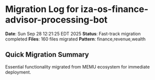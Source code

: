 # Migration Log for iza-os-finance-advisor-processing-bot

**Date**: Sun Sep 28 12:21:25 EDT 2025
**Status**: Fast-track migration completed
**Files**:      160 files migrated
**Pattern**: finance,revenue,wealth

## Quick Migration Summary
Essential functionality migrated from MEMU ecosystem for immediate deployment.
